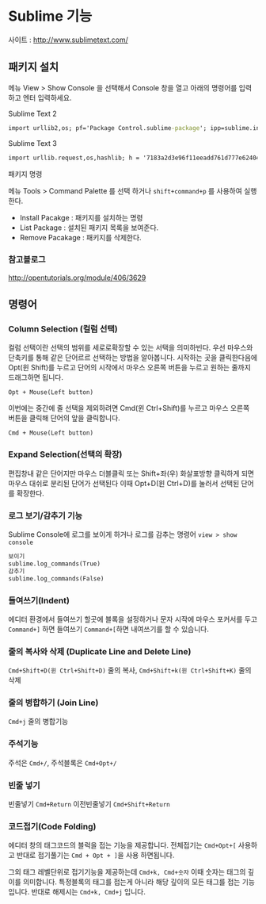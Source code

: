 # Sublime 기능

사이트 : http://www.sublimetext.com/

## 패키지 설치

메뉴 View > Show Console 을 선택해서 Console 창을 열고 아래의 명령어를 입력하고 엔터 입력하세요.

Sublime Text 2

```cmd
import urllib2,os; pf='Package Control.sublime-package'; ipp=sublime.installed_packages_path(); os.makedirs(ipp) if not os.path.exists(ipp) else None; urllib2.install_opener(urllib2.build_opener(urllib2.ProxyHandler())); open(os.path.join(ipp,pf),'wb').write(urllib2.urlopen('http://sublime.wbond.net/'+pf.replace(' ','%20')).read()); print('Please restart Sublime Text to finish installation')
```

Sublime Text 3

```cmd
import urllib.request,os,hashlib; h = '7183a2d3e96f11eeadd761d777e62404' + 'e330c659d4bb41d3bdf022e94cab3cd0'; pf = 'Package Control.sublime-package'; ipp = sublime.installed_packages_path(); urllib.request.install_opener( urllib.request.build_opener( urllib.request.ProxyHandler()) ); by = urllib.request.urlopen( 'http://sublime.wbond.net/' + pf.replace(' ', '%20')).read(); dh = hashlib.sha256(by).hexdigest(); print('Error validating download (got %s instead of %s), please try manual install' % (dh, h)) if dh != h else open(os.path.join( ipp, pf), 'wb' ).write(by)
```

패키지 명령

메뉴 Tools > Command Palette 를 선택 하거나 `shift+command+p` 를 사용하여 실행한다.

* Install Pacakge : 패키지를 설치하는 명령
* List Package : 설치된 패키지 목록을 보여준다.
* Remove Pacakage :  패키지를 삭제한다.


### 참고블로그

http://opentutorials.org/module/406/3629


## 명령어

### Column Selection (컬럼 선택)

컬럼 선택이란 선택의 범위를 세로로확장할 수 있는 서택을 의미하빈다. 우선 마우스와 단축키를 통해 같은 단어르르 선택하는 방법을 알아봅니다. 시작하는 곳을 클릭한다음에 Opt(윈 Shift)를 누르고 단어의 시작에서 마우스 오른쪽 버튼을 누르고 원하는 줄까지 드래그하면 됩니다.

`Opt + Mouse(Left button)`

이번에는 중간에 줄 선택을 제외하려면 Cmd(윈 Ctrl+Shift)를 누르고 마우스 오른쪽 버튼을 클릭해 단어의 앞을 클릭합니다.

`Cmd + Mouse(Left button)`

### Expand Selection(선택의 확장)


편집창내 같은 단어지만 마우스 더블클릭 또는 Shift+좌(우) 화살표방향 클릭하게 되면 마우스 대쉬로 분리된 단어가 선택된다 이때 Opt+D(윈 Ctrl+D)를 눌러서 선택된 단어를 확장한다.

### 로그 보기/감추기 기능

Sublime Console에 로그를 보이게 하거나 로그를 감추는 명령어
`view > show console`

```cmd
보이기
sublime.log_commands(True)
감추기
sublime.log_commands(False)
```

### 들여쓰기(Indent)

에디터 환경에서 들여쓰기 할곳에 블록을 설정하거나 문자 시작에 마우스 포커서를 두고 `Command+]` 하면 들여쓰기 `Command+[`하면 내여쓰기를 할 수 있습니다.


### 줄의 복사와 삭제 (Duplicate Line and Delete Line)

`Cmd+Shift+D(윈 Ctrl+Shift+D)` 줄의 복사, `Cmd+Shift+k(윈 Ctrl+Shift+K)` 줄의 삭제

### 줄의 병합하기 (Join Line)

`Cmd+j` 줄의 병합기능

### 주석기능

주석은 `Cmd+/`, 주석블록은 `Cmd+Opt+/`

### 빈줄 넣기

빈줄넣기 `Cmd+Return` 이전빈줄넣기 `Cmd+Shift+Return`

### 코드접기(Code Folding)

에디터 창의 태그코드의 블럭을 접는 기능을 제공합니다. 전체접기는 `Cmd+Opt+[` 사용하고 반대로 접기풀기는 `Cmd + Opt + ]`을 사용 하면됩니다.

그외 태그 레벨단위로 접기기능을 제공하는데 `Cmd+k, Cmd+숫자` 이때 숫자는 태그의 깊이를 의미합니다. 특정블록의 태그를 접는게 아니라 해당 깊이의 모든 태그를 접는 기능입니다. 반대로 해제시는 `Cmd+k, Cmd+j` 입니다.


















